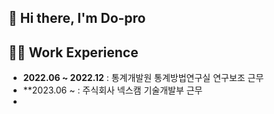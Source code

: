 ## 🙌 Hi there, I'm Do-pro

## 👩‍💻 Work Experience
- **2022.06 ~ 2022.12** : 통계개발원 통계방법연구실 연구보조 근무
- **2023.06 ~           : 주식회사 넥스캠 기술개발부 근무
- 
<!--
**dopro-nx/dopro-nx** is a ✨ _special_ ✨ repository because its `README.md` (this file) appears on your GitHub profile.

Here are some ideas to get you started:

- 🔭 I’m currently working on ...
- 🌱 I’m currently learning ...
- 👯 I’m looking to collaborate on ...
- 🤔 I’m looking for help with ...
- 💬 Ask me about ...
- 📫 How to reach me: ...
- 😄 Pronouns: ...
- ⚡ Fun fact: ...
-->

